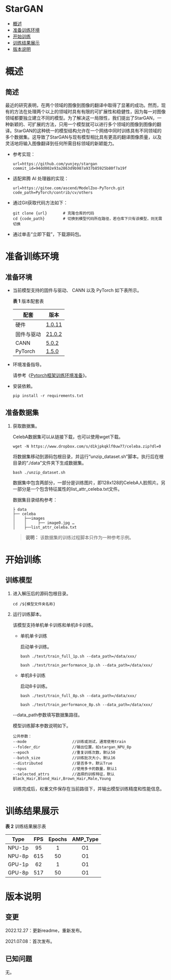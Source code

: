 # StarGAN

-   [概述](#概述)
-   [准备训练环境](#准备训练环境)
-   [开始训练](#开始训练)
-   [训练结果展示](#训练结果展示)
-   [版本说明](#版本说明)

# 概述

## 简述

最近的研究表明，在两个领域的图像到图像的翻译中取得了显著的成功。然而，现有的方法在处理两个以上的领域时具有有限的可扩展性和稳健性，因为每一对图像领域都要独立建立不同的模型。为了解决这一局限性，我们提出了StarGAN，一种新颖的、可扩展的方法，只用一个模型就可以进行多个领域的图像到图像的翻译。StarGAN的这种统一的模型结构允许在一个网络中同时训练具有不同领域的多个数据集。这导致了StarGAN与现有模型相比具有更高的翻译图像质量，以及灵活地将输入图像翻译到任何所需目标领域的新颖能力。

- 参考实现：

  ```
  url=https://github.com/yunjey/stargan
  commit_id=94dd002e93a2863d9b987a937b85925b80f7a19f
  ```

- 适配昇腾 AI 处理器的实现：

  ```
  url=https://gitee.com/ascend/ModelZoo-PyTorch.git	
  code_path=PyTorch/contrib/cv/others
  ```

- 通过Git获取代码方法如下：

  ```
  git clone {url}       # 克隆仓库的代码
  cd {code_path}        # 切换到模型代码所在路径，若仓库下只有该模型，则无需切换
  ```

- 通过单击“立即下载”，下载源码包。

# 准备训练环境

## 准备环境

- 当前模型支持的固件与驱动、 CANN 以及 PyTorch 如下表所示。

  **表 1**  版本配套表

  | 配套       | 版本                                                         |
  | ---------- | ------------------------------------------------------------ |
  | 硬件       | [1.0.11](https://www.hiascend.com/hardware/firmware-drivers?tag=commercial) |
  | 固件与驱动 | [21.0.2](https://www.hiascend.com/hardware/firmware-drivers?tag=commercial) |
  | CANN       | [5.0.2](https://www.hiascend.com/software/cann/commercial?version=5.0.2) |
  | PyTorch    | [1.5.0](https://gitee.com/ascend/pytorch/tree/v1.5.0/)       |

- 环境准备指导。

  请参考《[Pytorch框架训练环境准备](https://www.hiascend.com/document/detail/zh/ModelZoo/pytorchframework/ptes)》。

- 安装依赖。

  ```
  pip install -r requirements.txt
  ```

## 准备数据集


1. 获取数据集。

   CelebA数据集可以从链接下载，也可以使用wget下载。

   ```
   wget -N https://www.dropbox.com/s/d1kjpkqklf0uw77/celeba.zip?dl=0
   ```

   将数据集移动到源码包根目录，并运行“unzip_dataset.sh”脚本。执行后在根目录的“./data”文件夹下生成数据集。

   ```
   bash ./unzip_dataset.sh
   ```

   数据集中包含两部分，一部分是训练图片，即128x128的CelebA人脸照片。另一部分是一个包含特征属性的list_attr_celeba.txt文件。

   数据集目录结构参考：

   ```
   ├ data
   ├── celeba
   │    ├──images    
   │    │     ├── image0.jpg …
   │    ├──list_attr_celeba.txt
   ```

   > **说明：** 
   > 该数据集的训练过程脚本只作为一种参考示例。

# 开始训练

## 训练模型

1. 进入解压后的源码包根目录。
   ```
   cd /${模型文件夹名称} 
   ```
   
2. 运行训练脚本。

   该模型支持单机单卡训练和单机8卡训练。

   - 单机单卡训练

     启动单卡训练。

     ```
     bash ./test/train_full_1p.sh --data_path=/data/xxx/
     
     bash ./test/train_performance_1p.sh --data_path=/data/xxx/
     ```

   - 单机8卡训练

     启动8卡训练。

     ```
     bash ./test/train_full_8p.sh --data_path=/data/xxx/
     
     bash ./test/train_performance_8p.sh --data_path=/data/xxx/
     ```

   --data_path参数填写数据集路径。

   模型训练脚本参数说明如下。
   
   ```
   公共参数：
   --mode                    //训练或测试，通常使用train 
   --folder_dir              //输出位置，如stargan_NPU_8p    
   --epoch                   //重复训练次数，默认50
   --batch_size              //训练批次大小，默认16
   --distributed             //是否多卡，默认True
   --npus                    //使用多卡的数量，默认1 
   --selected_attrs          //选择的训练特征，默认Black_Hair,Blond_Hair,Brown_Hair,Male,Young
   ```
   
   训练完成后，权重文件保存在当前路径下，并输出模型训练精度和性能信息。

# 训练结果展示

**表 2**  训练结果展示表

| Type | FPS       | Epochs   | AMP_Type |
| :------: | :------:  | :------: | :------: |
| NPU-1p   | 95     | 1      | O1       |
| NPU-8p | 615   | 50      | O1       |
| GPU-1p | 62 | 1 | O1 |
| GPU-8p | 517 | 50 | O1 |

# 版本说明

## 变更

2022.12.27：更新readme，重新发布。

2021.07.08：首次发布。

## 已知问题

无。